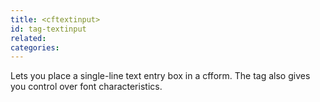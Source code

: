 ```yaml
---
title: <cftextinput>
id: tag-textinput
related:
categories:
---
```


Lets you place a single-line text entry box in a cfform. The tag also gives you control over
font characteristics.